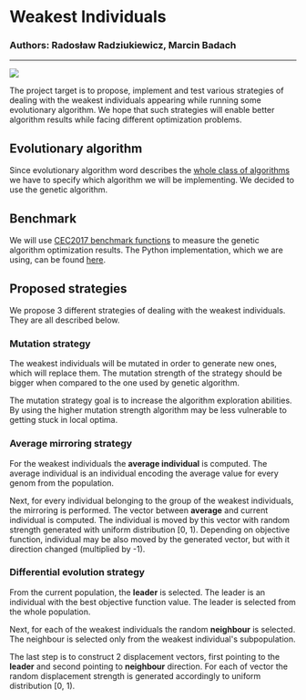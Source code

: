 # Weakest Individuals 

### Authors: Radosław Radziukiewicz, Marcin Badach

---

![](https://github.com/RybaPila-IT/Weakest-Individuals/actions/workflows/test.yaml/badge.svg)


The project target is to propose, implement and test various strategies 
of dealing with the weakest individuals appearing while running some
evolutionary algorithm. We hope that such strategies will enable better 
algorithm results while facing different optimization problems.

## Evolutionary algorithm

Since evolutionary algorithm word describes the 
[whole class of algorithms](https://en.wikipedia.org/wiki/Evolutionary_algorithm) 
we have to specify which algorithm we will be implementing. We decided 
to use the genetic algorithm.

## Benchmark

We will use [CEC2017 benchmark functions](https://github.com/P-N-Suganthan/CEC2017-BoundContrained)
to measure the genetic algorithm optimization results. The Python implementation,
which we are using, can be found [here](https://github.com/tilleyd/cec2017-py).

## Proposed strategies

We propose 3 different strategies of dealing with the weakest individuals. 
They are all described below.

### Mutation strategy

The weakest individuals will be mutated in order to generate new ones, which will replace them. The 
mutation strength of the strategy should be bigger when compared to the 
one used by genetic algorithm. 

The mutation strategy goal is to increase the algorithm exploration abilities.
By using the higher mutation strength algorithm may be less vulnerable to getting
stuck in local optima. 

### Average mirroring strategy

For the weakest individuals the **average individual** is computed. The average 
individual is an individual encoding the average value for every genom from 
the population. 

Next, for every individual belonging to the group of the weakest individuals,
the mirroring is performed. The vector between **average** and current individual is 
computed. The individual is moved by this vector with random strength generated 
with uniform distribution [0, 1). Depending on objective function, individual 
may be also moved by the generated vector, but with it direction changed 
(multiplied by -1).

### Differential evolution strategy

From the current population, the **leader** is selected. The leader is 
an individual with the best objective function value. The leader is 
selected from the whole population.

Next, for each of the weakest individuals the random **neighbour** is selected. The 
neighbour is selected only from the weakest individual's subpopulation.

The last step is to construct 2 displacement vectors, first pointing to the 
**leader** and second pointing to **neighbour** direction. For each of vector 
the random displacement strength is generated accordingly to uniform distribution 
[0, 1).



